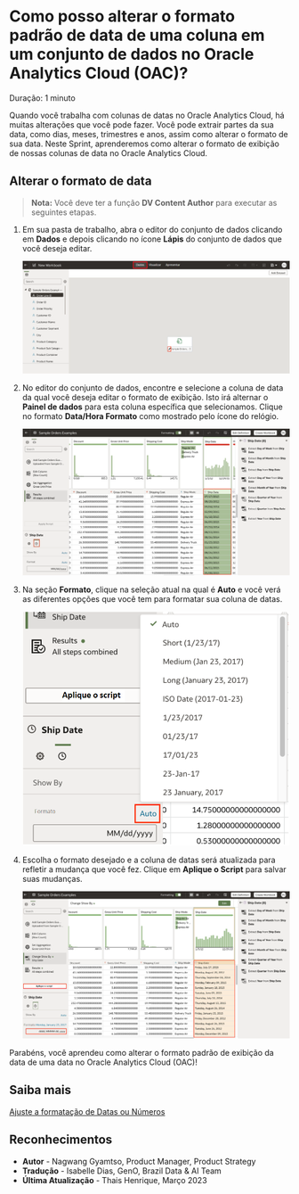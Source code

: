 # Como posso alterar o formato padrão de data de uma coluna em um conjunto de dados no Oracle Analytics Cloud (OAC)?

Duração: 1 minuto

Quando você trabalha com colunas de datas no Oracle Analytics Cloud, há muitas alterações que você pode fazer. Você pode extrair partes da sua data, como dias, meses, trimestres e anos, assim como alterar o formato de sua data. Neste Sprint, aprenderemos como alterar o formato de exibição de nossas colunas de data no Oracle Analytics Cloud.

## Alterar o formato de data

>**Nota:** Você deve ter a função **DV Content Author** para executar as seguintes etapas.

1. Em sua pasta de trabalho, abra o editor do conjunto de dados clicando em **Dados** e depois clicando no ícone **Lápis** do conjunto de dados que você deseja editar.

    ![Dataset editor](images/edit-dataset.png)

2. No editor do conjunto de dados, encontre e selecione a coluna de data da qual você deseja editar o formato de exibição. Isto irá alternar o **Painel de dados** para esta coluna específica que selecionamos. Clique no formato **Data/Hora Formato** como mostrado pelo ícone do relógio.

    ![Date editor](images/date-editor.png)

3. Na seção **Formato**, clique na seleção atual na qual é **Auto** e você verá as diferentes opções que você tem para formatar sua coluna de datas.

    ![Format options](images/format-options.png)

4. Escolha o formato desejado e a coluna de datas será atualizada para refletir a mudança que você fez. Clique em **Aplique o Script** para salvar suas mudanças.

    ![Apply script](images/apply-script.png)

Parabéns, você aprendeu como alterar o formato padrão de exibição da data de uma data no Oracle Analytics Cloud (OAC)!

## Saiba mais
[Ajuste a formatação de Datas ou Números](https://docs.oracle.com/en/cloud/paas/analytics-cloud/acubi/adjust-display-format-date-or-number-column.html)


## Reconhecimentos
* **Autor** - Nagwang Gyamtso, Product Manager, Product Strategy
* **Tradução** - Isabelle Dias, GenO, Brazil Data & AI Team
* **Última Atualização** - Thais Henrique,  Março 2023
